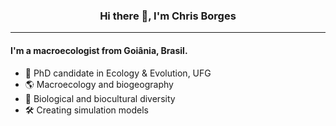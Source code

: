 <!--
**chrisborges/chrisborges** is a ✨ _special_ ✨ repository because its `README.md` (this file) appears on your GitHub profile.

Here are some ideas to get you started:

-->


### <center> Hi there 👋, I'm Chris Borges </center>
---


#### I'm a macroecologist from Goiânia, Brasil.

<ul>
<li> 🔎 PhD candidate in Ecology & Evolution, UFG </li>
<li> 🌎 Macroecology and biogeography </li>
<li> 🐒 Biological and biocultural diversity </li>
<li> 🛠 Creating simulation models </li>
</ul>

